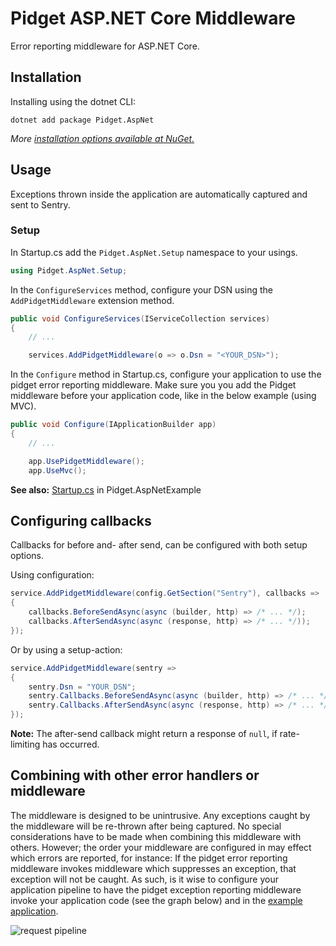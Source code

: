 # Pidget ASP.NET Core Middleware

Error reporting middleware for ASP.NET Core.

## Installation

Installing using the dotnet CLI:

```
dotnet add package Pidget.AspNet
```

*More [installation options available at NuGet.](https://www.nuget.org/packages/Pidget.AspNet/)*

## Usage

Exceptions thrown inside the application are automatically captured and sent to Sentry.

### Setup

In Startup.cs add the `Pidget.AspNet.Setup` namespace to your usings.

```csharp
using Pidget.AspNet.Setup;
```

In the `ConfigureServices` method, configure your DSN using the `AddPidgetMiddleware` extension method.

```csharp
public void ConfigureServices(IServiceCollection services)
{
    // ...

    services.AddPidgetMiddleware(o => o.Dsn = "<YOUR_DSN>");
```

In the `Configure` method in Startup.cs, configure your application to use the pidget error reporting middleware.
Make sure you you add the Pidget middleware before your application code, like in the below example (using MVC).

```csharp
public void Configure(IApplicationBuilder app)
{
    // ...

    app.UsePidgetMiddleware();
    app.UseMvc();
```

**See also:** [Startup.cs](https://github.com/mausworks/pidget/blob/master/examples/Pidget.AspNetExample/Startup.cs) in Pidget.AspNetExample

## Configuring callbacks

Callbacks for before and- after send, can be configured with both setup options.

Using configuration:

```csharp
service.AddPidgetMiddleware(config.GetSection("Sentry"), callbacks =>
{
    callbacks.BeforeSendAsync(async (builder, http) => /* ... */);
    callbacks.AfterSendAsync(async (response, http) => /* ... */));
});
```

Or by using a setup-action:

```csharp
service.AddPidgetMiddleware(sentry =>
{
    sentry.Dsn = "YOUR_DSN";
    sentry.Callbacks.BeforeSendAsync(async (builder, http) => /* ... */);
    sentry.Callbacks.AfterSendAsync(async (response, http) => /* ... */));
});
```

**Note:** The after-send callback might return a response of `null`, if rate-limiting has occurred.

## Combining with other error handlers or middleware

The middleware is designed to be unintrusive. Any exceptions caught by the middleware will be re-thrown after being captured.
No special considerations have to be made when combining this middleware with others. However; the order your middleware are configured in may effect which errors are reported, for instance: If the pidget error reporting middleware invokes middleware which suppresses an exception, that exception will not be caught. As such, is it wise to configure your application pipeline to have the pidget exception reporting middleware invoke your application code (see the graph below) and in the [example application](https://github.com/mausworks/pidget/blob/master/examples/Pidget.AspNetExample/Startup.cs#L20-L29).

![request pipeline](https://user-images.githubusercontent.com/8259221/32704132-a0e9dbc4-c800-11e7-86ab-671f804c1a9b.png)


